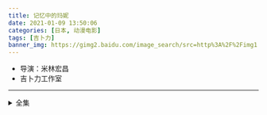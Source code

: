 ```yaml
---
title: 记忆中的玛妮
date: 2021-01-09 13:50:06
categories: [日本, 动漫电影]
tags: [吉卜力]
banner_img: https://gimg2.baidu.com/image_search/src=http%3A%2F%2Fimg1.doubanio.com%2Fview%2Fnote%2Fl%2Fpublic%2Fp67732747.jpg&refer=http%3A%2F%2Fimg1.doubanio.com&app=2002&size=f9999,10000&q=a80&n=0&g=0n&fmt=jpeg?sec=1612763536&t=b35c41fce1b44d82904bdfdfd7a5b63d
---
```

* 导演：米林宏昌
* 吉卜力工作室
---
<!-- more -->
<details>
<summary>全集</summary>
{% dplayer "url:https://zk2.cdt-md.com/2020/04/06/6IHjscXzNc0zSKil/playlist.m3u8" "type:hls" %}
</details>
